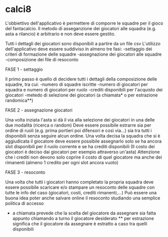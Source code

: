# calci8

L'obbiettivo dell'applicativo è permettere di comporre le squadre per il gioco del fantacalcio.
Il metodo di asseganzione dei giocatori alle squadra (e.g. asta a rilancio) è arbitrario e non deve essere gestito.

Tutti i dettagli dei giocatori sono disponibili a partire da un file csv
L'utilizzo dell'applicativo deve essere suddiviso in almeno tre fasi:
-settaggio dei criteri di formazione delle squadre
-assegnazione dei giocatori alle squadre
-composizione dei file di resoconto 

FASE 1 - settaggio 

Il primo passo è quello di decidere tutti i dettagli della composizione delle squadre, tra cui:
-numero di squadre iscritte
-numero di giocatori per squadra e numero di giocatori per ruolo
-crediti disponibili per l'acquisto dei giocatori
-metedo di selezione dei giocatori (a chiamata* o per estrazione randomica**)


FASE 2 - assegnazione giocatori

Una volta inziata l'asta si dà il via alla selezione dei giocatori in una delle due modalità (ricerca o random)
Deve essere possibile estrarre sia per ordine di ruoli (e.g. prima portieri poi difensori e così via...) sia tra tutti i disponibili senza seguire alcun ordine.
Una volta decisa la squadra che si è aggiudicata il giocatore deve essere possibile assegnarlo solo se ha ancora slot disponibili per il ruolo corrente e se ha crediti disponibili (Il costo dei giocatori è deciso dai giocatori per esempio attraverso un'asta)
Attenzione che i crediti non devono solo coprire il costo di quel giocatore ma anche dei rimanenti (almeno 1 credito per ogni slot ancora vuoto)

FASE 3 - resoconto

Una volta che tutti i giocatori hanno completato la propria squadra deve essere possibile scaricare e/o stampare un resoconto delle squadre con tutte le info del caso (giocatori, costi, crediti rimanenti,...)
Può essere una buona idea poter anche salvare online il resoconto studiando una semplice politica di accesso



* a chiamata prevede che la scelta del giocatore da assegnare sia fatta appunto chiamando a turno il giocatore desiderato
** per estrazione significa che il giocatore da assegnare è estratto a caso tra quelli disponibili

